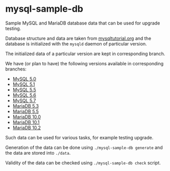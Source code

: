 # mysql-sample-db

Sample MySQL and MariaDB database data that can be used for upgrade testing.

Database structure and data are taken from [mysqltutorial.org](http://www.mysqltutorial.org/mysql-sample-database.aspx) and the database is initialized with the `mysqld` daemon of particular version.

The initialized data of a particular version are kept in corresponding branch.

We have (or plan to have) the following versions available in corresponding branches:

 * [MySQL 5.0](../../tree/mysql-5.0)
 * [MySQL 5.1](../../tree/mysql-5.1)
 * [MySQL 5.5](../../tree/mysql-5.5)
 * [MySQL 5.6](../../tree/mysql-5.6)
 * [MySQL 5.7](../../tree/mysql-5.7)
 * [MariaDB 5.3](../../tree/mariadb-5.3)
 * [MariaDB 5.5](../../tree/mariadb-5.5)
 * [MariaDB 10.0](../../tree/mariadb-10.0)
 * [MariaDB 10.1](../../tree/mariadb-10.1)
 * [MariaDB 10.2](../../tree/mariadb-10.2)

Such data can be used for various tasks, for example testing upgrade.

Generation of the data can be done using `./mysql-sample-db generate` and the data are stored into `./data`.

Validity of the data can be checked using `./mysql-sample-db check` script.

